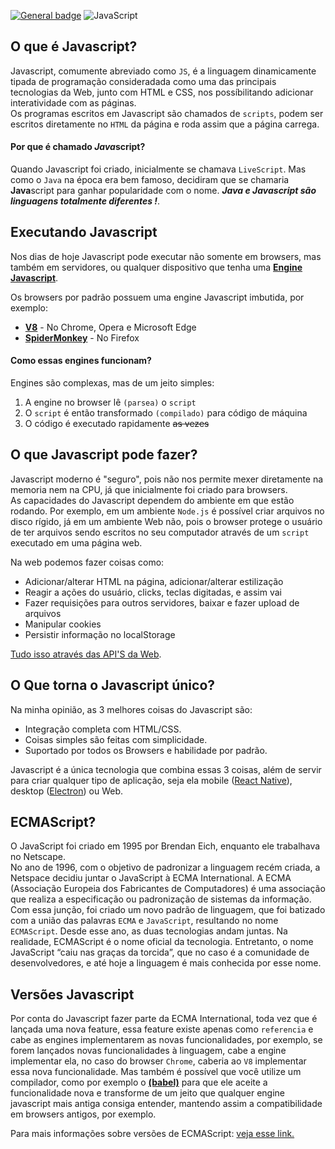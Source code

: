  [![General badge](https://img.shields.io/badge/LinkedIn-0077B5?style=for-the-badge&logo=linkedin&logoColor=white)](https://www.linkedin.com/in/matheus-f-carvalho/) ![JavaScript](https://img.shields.io/badge/javascript-%23323330.svg?style=for-the-badge&logo=javascript&logoColor=%23F7DF1E)

 ## O que é Javascript?

Javascript, comumente abreviado como `JS`, é a linguagem dinamicamente tipada de programação consideradada como uma das principais tecnologias da Web, junto com HTML e CSS, nos possíbilitando adicionar interatividade com as páginas.  
Os programas escritos em Javascript são chamados de `scripts`, podem ser escritos diretamente no `HTML` da página e roda assim que a página carrega.

#### Por que é chamado *Java*script?
Quando Javascript foi criado, inicialmente se chamava `LiveScript`. Mas como o `Java` na época era bem famoso, decidiram que se chamaria **Java**script para ganhar popularidade com o nome.
_**Java e Javascript são linguagens totalmente diferentes !**_. 

## Executando Javascript
Nos dias de hoje Javascript pode executar não somente em browsers, mas também em servidores, ou qualquer dispositivo que tenha uma [**Engine Javascript**](https://acervolima.com/o-que-acontece-dentro-do-javascript-engine/).

Os browsers por padrão possuem uma engine Javascript imbutida, por exemplo:  

- [**V8**](https://v8.dev) - No Chrome, Opera e Microsoft Edge  
- [**SpiderMonkey**](https://spidermonkey.dev) - No Firefox

#### Como essas engines funcionam?

Engines são complexas, mas de um jeito simples:

1.  A engine no browser lê `(parsea)` o `script`
2.  O `script` é então transformado `(compilado)` para código de máquina
3.  O código é executado rapidamente ~~as vezes~~ 
 
## O que Javascript pode fazer?

Javascript moderno é "seguro", pois não nos permite mexer diretamente na memoria nem na CPU, já que inicialmente foi criado para browsers.  
As capacidades do Javascript dependem do ambiente em que estão rodando. Por exemplo, em um ambiente `Node.js` é possível criar arquivos no disco rígido, já em um ambiente Web não, pois o browser protege o usuário de ter arquivos sendo escritos no seu computador através de um `script` executado em uma página web.

Na web podemos fazer coisas como:
-  Adicionar/alterar HTML na página, adicionar/alterar estilização
-  Reagir a ações do usuário, clicks, teclas digitadas, e assim vai
-  Fazer requisições para outros servidores, baixar e fazer upload de arquivos
-  Manipular cookies
-  Persistir informação no localStorage

[Tudo isso através das API'S da Web](https://developer.mozilla.org/pt-BR/docs/Web/API).


## O Que torna o Javascript único?
Na minha opinião, as 3 melhores coisas do Javascript são:

- Integração completa com HTML/CSS.
- Coisas simples são feitas com simplicidade.
- Suportado por todos os Browsers e habilidade por padrão.

Javascript é a única tecnologia que combina essas 3 coisas, além de servir para criar qualquer tipo de aplicação, seja ela mobile ([React Native](https://reactnative.dev)), desktop ([Electron](https://www.electronjs.org)) ou Web.

## ECMAScript?

O JavaScript foi criado em 1995 por Brendan Eich, enquanto ele trabalhava no Netscape.  
No ano de 1996, com o objetivo de padronizar a linguagem recém criada, a Netspace decidiu juntar o JavaScript à ECMA International. A ECMA (Associação Europeia dos Fabricantes de Computadores) é uma associação que realiza a especificação ou padronização de sistemas da informação.  
Com essa junção, foi criado um novo padrão de linguagem, que foi batizado com a união das palavras `ECMA` e `JavaScript`, resultando no nome `ECMAScript`. Desde esse ano, as duas tecnologias andam juntas. Na realidade, ECMAScript é o nome oficial da tecnologia. Entretanto, o nome JavaScript “caiu nas graças da torcida”, que no caso é a comunidade de desenvolvedores, e até hoje a linguagem é mais conhecida por esse nome.  

## Versões Javascript

Por conta do Javascript fazer parte da ECMA International, toda vez que é lançada uma nova feature, essa feature existe apenas como `referencia` e cabe as engines implementarem as novas funcionalidades, por exemplo, se forem lançados novas funcionalidades à linguagem, cabe a engine implementar ela, no caso do browser `Chrome`, caberia ao `V8` implementar essa nova funcionalidade. Mas também é possível que você utilize um compilador, como por exemplo o [**(babel)**](https://babeljs.io) para que ele aceite a funcionalidade nova e transforme de um jeito que qualquer engine javascript mais antiga consiga entender, mantendo assim a compatibilidade em browsers antigos, por exemplo.

Para mais informações sobre versões de ECMAScript: [veja esse link.](https://www.educative.io/blog/javascript-versions-history)